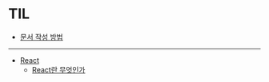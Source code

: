 # TIL

- [문서 작성 방법](https://github.com/hailjeong/TIL/blob/main/React/firstBlog.md)

***
- [React](https://github.com/hailjeong/TIL/tree/main/React)
  - [React란 무엇인가](https://github.com/hailjeong/TIL/blob/main/React/React.md)

